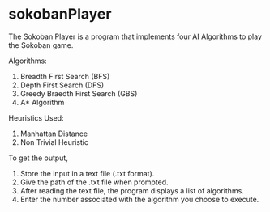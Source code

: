 # sokobanPlayer
The Sokoban Player is a program that implements four AI Algorithms to play the Sokoban game.

Algorithms:
1. Breadth First Search (BFS)
2. Depth First Search (DFS)
3. Greedy Braedth First Search (GBS)
4. A* Algorithm

Heuristics Used:
1. Manhattan Distance
2. Non Trivial Heuristic

To get the output,
1. Store the input in a text file (.txt format).
2. Give the path of the .txt file when prompted.
3. After reading the text file, the program displays a list of algorithms.
3. Enter the number associated with the algorithm you choose to execute.
